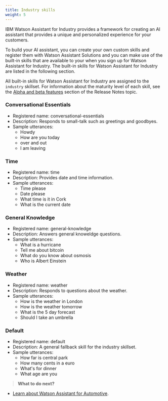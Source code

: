 ```yaml
---
title: Industry skills
weight: 5
---
```

IBM Watson Assistant for Industry provides a framework for creating an AI assistant that provides a unique and personalized experience for your customers.

To build your AI assistant, you can create your own custom skills and register them with Watson Assistant Solutions and you can make use of the built-in skills that are available to your when you sign up for Watson Assistant for Industry.  The built-in skills for Watson Assistant for Industry are listed in the following section.

All built-in skills for Watson Assistant for Industry are assigned to the `industry` skillset.  For information about the maturity level of each skill, see the [Alpha and beta features]({{site.baseurl}}/get-help/release_notes/#alpha-and-beta-features) section of the Release Notes topic.

### Conversational Essentials
- Registered name: conversational-essentials
- Description: Responds to small-talk such as greetings and goodbyes.
- Sample utterances: 
    - Howdy
    - How are you today
    - over and out
    - I am leaving
    
### Time
- Registered name: time
- Description: Provides date and time information.
- Sample utterances: 
    - Time please
    - Date please
    - What time is it in Cork
    - What is the current date

### General Knowledge
- Registered name: general-knowledge
- Description: Answers general knoweldge questions.
- Sample utterances: 
    - What is a hurricane
    - Tell me about bitcoin
    - What do you know about osmosis
    - Who is Albert Einstein

### Weather
- Registered name: weather
- Description: Responds to questions about the weather.
- Sample utterances: 
    - How is the weather in London
    - How is the weather tomorrow
    - What is the 5 day forecast
    - Should I take an umbrella

### Default
- Registered name: default
- Description: A general fallback skill for the industry skillset.
- Sample utterances: 
    - How far is central park
    - How many cents in a euro
    - What's for dinner
    - What age are you


> **What to do next?**<br/>
* [Learn about Watson Assistant for Automotive]({{site.baseurl}}/flavours/automotive).

